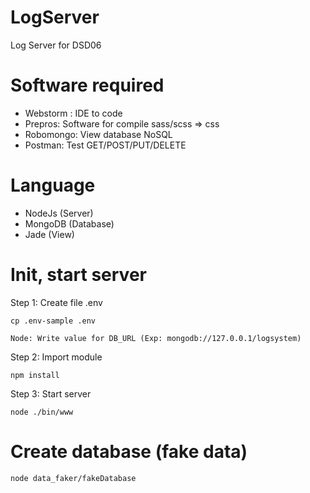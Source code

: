 # LogServer
Log Server for DSD06
# Software required
- Webstorm : IDE to code
- Prepros: Software for compile sass/scss => css
- Robomongo: View database NoSQL
- Postman: Test GET/POST/PUT/DELETE

# Language
- NodeJs (Server)
- MongoDB (Database)
- Jade (View)

# Init, start server
Step 1: Create file .env

    cp .env-sample .env

    Node: Write value for DB_URL (Exp: mongodb://127.0.0.1/logsystem)
Step 2: Import module

    npm install

Step 3: Start server
    
    node ./bin/www

# Create database (fake data)
    node data_faker/fakeDatabase


